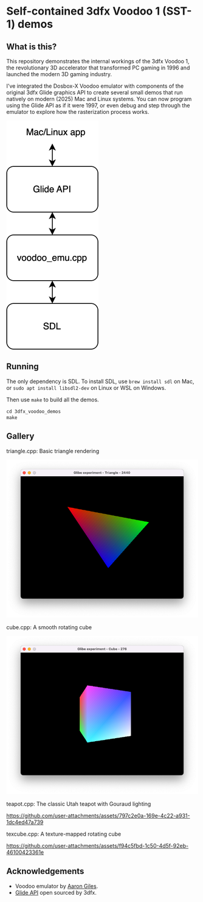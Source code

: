 # Self-contained 3dfx Voodoo 1 (SST-1) demos

## What is this?

This repository demonstrates the internal workings of the 3dfx Voodoo 1, the revolutionary 3D accelerator that transformed PC gaming in 1996 and launched the modern 3D gaming industry.

I've integrated the Dosbox-X Voodoo emulator with components of the original 3dfx Glide graphics API to create several small demos that run natively on modern (2025) Mac and Linux systems. You can now program using the Glide API as if it were 1997, or even debug and step through the emulator to explore how the rasterization process works.

![](doc/voodoo_demos.drawio.svg)

## Running

The only dependency is SDL. To install SDL, use `brew install sdl` on Mac, or `sudo apt install libsdl2-dev` on Linux  or WSL on Windows.

Then use `make` to build all the demos.
```
cd 3dfx_voodoo_demos
make
```

## Gallery

triangle.cpp: Basic triangle rendering

![Triangle Demo](doc/triangle.png)

cube.cpp: A smooth rotating cube

![Cube Demo](doc/cube.png)

teapot.cpp: The classic Utah teapot with Gouraud lighting

https://github.com/user-attachments/assets/797c2e0a-169e-4c22-a931-1dc4ed47a739

texcube.cpp: A texture-mapped rotating cube

https://github.com/user-attachments/assets/f94c5fbd-1c50-4d5f-92eb-46100423361e


## Acknowledgements
* Voodoo emulator by [Aaron Giles](https://aarongiles.com/programming/war-mame/).
* [Glide API](https://github.com/Danaozhong/3dfx-Glide-API) open sourced by 3dfx.
